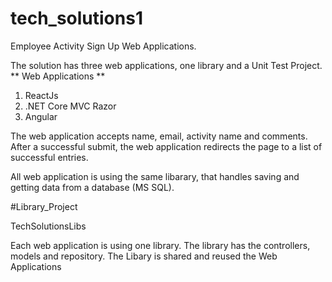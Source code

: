 # tech_solutions1
Employee Activity Sign Up Web Applications. 

The solution has three web applications, one library and a Unit Test Project. 
** Web Applications **
1. ReactJs
2. .NET Core MVC Razor
3. Angular

The web application accepts name, email, activity name and comments. After a successful submit, the web application redirects
the page to a list of successful entries.

All web application is using the same libarary, that handles saving and getting data from a database (MS SQL). 




#Library_Project

TechSolutionsLibs

Each web application is using one library. The library has the controllers, models and repository. 
The Libary is shared and reused the Web Applications
